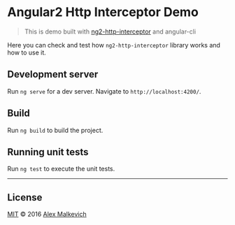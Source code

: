 # Angular2 Http Interceptor Demo

> This is demo built with [ng2-http-interceptor](https://github.com/gund/ng2-http-interceptor) and angular-cli

Here you can check and test how `ng2-http-interceptor` library works
and how to use it.

## Development server
Run `ng serve` for a dev server. Navigate to `http://localhost:4200/`.

## Build

Run `ng build` to build the project.

## Running unit tests

Run `ng test` to execute the unit tests.

***

## License

[MIT](./LICENSE) © 2016 [Alex Malkevich](https://github.com/gund)
